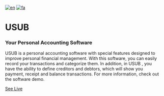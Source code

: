 [![en](https://img.shields.io/badge/English-lang-red.svg)](https://github.com/mohsn-mirzaei/USUB/blob/master/README.en.md)
[![fa](https://img.shields.io/badge/Persian-lang-green)](https://github.com/mohsn-mirzaei/USUB/blob/master/README.md)

# USUB

### Your Personal Accounting Software

USUB is a personal accounting software with special features designed to improve personal financial management. With this software, you can easily record your transactions and categorize them. In addition, in USUB , you have the ability to define creditors and debtors, which will show you payment, receipt and balance transactions. For more information, check out the software demo.

[See Live](https://cafebazaar.ir/)
